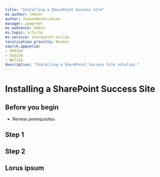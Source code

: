 ```yaml
---
title: "Installing a SharePoint Success Site"
ms.author: jhendr
author: JoanneHendrickson
manager: pamgreen
ms.audience: Admin
ms.topic: article
ms.service: sharepoint-online
localization_priority: Normal
search.appverid:
- SPO160
- OSU150
- MET150
description: "Installing a SharePoint Success Site solution."
---
```

# Installing a SharePoint Success Site

## Before you begin
- Review prerequisites

## Step 1

## Step 2

## Lorus ipsum